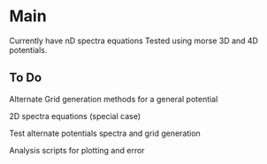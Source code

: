 # Main
Currently have nD spectra equations
Tested using morse 3D and 4D potentials.



## To Do
Alternate Grid generation methods for a general potential

2D spectra equations (special case)

Test alternate potentials spectra and grid generation

Analysis scripts for plotting and error
